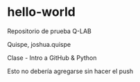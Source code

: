 # hello-world
Repositorio de prueba Q-LAB

Quispe, joshua.quispe

Clase - Intro a GitHub & Python

Esto no debería agregarse sin hacer el push